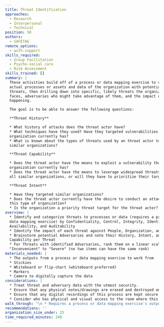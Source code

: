 ```yaml
---
title: Threat Identification
approaches:
  - Research
  - Interpersonal
  - Technical
position: 50
authors:
  - SAFETAG
remote_options:
  - with-support
skills_required:
  - Group Facilitation
  - Psycho-social care
  - Risk Assessment
skills_trained: []
summary: |
  These activities build off of a process or data mapping exercise to connect
  actual processes or assets and data of the organization with potential
  threats, then drilling down into specific, likely threats the organization
  faces, adversaries who might take advantage of them, and the impact of this
  happening.

  The goal is to be able to answer the following questions: 

  **Threat History**

  * What history of attacks does the threat actor have?
  * What techniques have they used? Have they targeted vulnerabilities that the
  organization currently has?
  * What is known about the types of threats used by an threat actor to attack
  similar organizations?

  **Threat Capability**

  * Does the threat actor have the means to exploit a vulnerability that the
  organization currently has?
  * Does the threat actor have the means to leverage widespread threats against
  all similar organizations, or will they have to prioritize their targets?

  **Threat Intent**

  * Have they targeted similar organizations?
  * Does the threat actor currently have the desire to conduct an attack against
  this type of organization?
  * Is the organization a priority threat target for the threat actor? 
overview: |
  * Identify and categorize threats to processes or data (requires a process or
  data mapping exercise) by Confidentiality, Control, Integrity, Identity,
  Availability, and Auditability
  * Identify the impact of each threat against People, Organization, and Program
  * Brainstorm potential Adversaries and note their History, Intent, and
  Capability per Threat
  * For Threats with identified Adversaries, rank them on a linear scale from
  "Inconvenient" to "Severe" (no two items can have the same rank)
materials_needed: |
  * The outputs from a process or data mapping exercise to work from
  * Stickies
  * Whiteboard or flip-chart (whiteboard preferred)
  * Markers
  * Camera to digitally capture the data
considerations: |
  * Treat threat and adversary data with the utmost security.
  * Ensure that any physical notes/drawings are erased and destroyed once digitally recorded.
  * Ensure that any digital recordings of this process are kept secure and encrypted. 
  * Consider who has physical and visual access to the room where this process takes place, and if the room can be secured if this activity may span long/overnight breaks.
walk_through: "\n * Requires a process or data mapping exercise's outputs\n\n**Threat Identification (30 minutes per process):**\n\n * Give participants a \"cheat sheet\" of threats.\n  * Explain the types of threats.\n    * **Confidentiality**: If unauthorized individuals find out an asset/process exists.\n    * **Control**: If an asset/process can be accessed by unauthorized individuals.\n    * **Integrity**: If an asset/process is changed without permission.\n    * **Availability**: If an asset/process becomes unavailable.\n    * **Consistency**: If an asset/process becomes unreliable. (Some use **Identity** instead or in addition to Consistency, if an asset/process can be spoofed to appear as owning/coming from someone else.)\n  \t* **Auditability**: If you cannot verify that an asset/process is secure.\n   * Identify a \"interaction line\" from the process map to start with.\n  * Generate a list of threats that would cause that interaction to fail.\n  * Mark the back of the post-it with the interaction name or number.\n  * Write the threat and their impact on post-its and arrange them in an orderly way.\n  * If multiple risks cause the same consequence create a new post-it near the new risk.\n  * Continue doing this for all the interactions in the critical process'.\n  * Discuss and rearrange threats as groupings emerge.\n  * Label threat clusters that appear.\n\n  * **NOTES:**\n    * If any of the impacts identified in the pre-mortum or other process-mapping exercises are not covered ask participants where they would go.\n    * Take photos of the threats once you have finished enumerating them.\n    * Write risks on one set of post-its and impacts on another color of post-its to make it easy to keep track.\n\t* Look at the [\"CVSS v3 Base Metrics\"](https://www.first.org/cvss/calculator/3.0) for an example of the severity of different threats.\n\n**Impact Identification (30 minutes per process):** This exercise has the trainee lead the participants on a brainstorming of hypothetical consequences (impacts) when the threats identified earlier occur.\n\n  * Give participants a pen and three sticky note pads.\n  * Explain the topic and the categories. [^GPR_8_impacts]\n    * Staff/People - (which includes families, friends, and beneficiaries): temporary or permanent\nphysical injury, temporary or longer-term psychological damage, death, legal costs, cost of medical treatment, loss of morale or trust in management.\n    * Organization - loss of or damage to assets, operational inefficiency, loss of program quality or outright suspension; loss of reputation; loss of funding.\n    * Program - reduced program quality, temporary suspension of the program, forced termination of the program.\n  * Instruct each person to generate DIRECT impacts based upon the exiting threat clustering from **Threat Identification.**\n  * Include only one impact per sticky note.\n  * Have one participant quickly describe then place an impact on the board writing along side it the threat that causes it.\n  * Invite others to place similar/the same impacts in proximity and quickly describe how it can occurs.\n  * Repeat the process until all impacts are included.\n  * Have participants add stickies for any secondary/cascading impacts\n  * Discuss and rearrange impacts as groupings emerge.\n  * Label impact clusters that appear.\n\n  * **NOTES:**\n    * Tell participants to write multiple impacts per color.\n\t* Look for opportunities to create sub-groups.\n\t* Limit the time frame for discussion.\n    * Take photos of the impact clusters once you have finished enumerating them.\n\n**Adversary Exploration (Likelyhood):**\n\n  * Explain the topic and the categories. [^GPR_8_Likelihood]\n    * \"History – a past incidence or pattern of attacks on similar organizations.\"\n    * \"Intent – specific threats, a demonstrated intention or mindset to attack.\"\n    * \"Capability – the wherewithal to carry out an attack.\"\n  * Brainstorm adversaries who have demonstrated likelihood to impact their work or one of the process'.\n  * Pick an adversary and write their name on the board.\n  * Write specific instances of adversary history, intent, and capacity announced by the participants.\n  * Repeat the process until all adversaries are completed.\n\n  * **NOTES:**\n\t* Limit the time frame for discussion.\n    * Take photos of the adversary lists.\n\n**Impact Ranking:** The goal of this exercise is to have the trainee lead the host organization in classifying the severity of the possible impacts from the threats they have just explored.\n\n  * Create a post-it for each impact.\n  * Place two points on the wall. On one side are \"Inconvenient\" impacts that disrupt the organization in a very small way. On the other side are \"critical\" impacts that may pose life-safety risks to employees, partners, or the general public.\n  * The low end of the scale may include  a fire alarm may cause the staff to lose a half an hour of work time, but does not impact any short or long-term activities.\n  * The high end of the scale would include events such as a fire that destroys the organizations headquarters and endangers staffs lives or legal issues that cause termination of the program.\n  * Place each item along the severity line from least to most severe impact.\n  * Give each item its own place on the scale. No two items can be the same severity.\n\n  * **NOTES:**\n\t* Listen carefully to every point of deliberation.\n    * As risks are placed on the wall, the trainee can use other already ranked risks to help participants identify the right place. \"Is a robbery more or less likely than a fire?\"\n    * Take photos of the impact scale once you have finished it.\n"
recommendations: ''
organization_size_under: 25
time_required_minutes: 240
---
```

